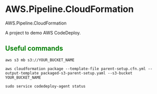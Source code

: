# AWS.Pipeline.CloudFormation
 AWS.Pipeline.CloudFormation

A project to demo AWS CodeDeploy.

## <span style="color:green">Useful commands</span>


```
aws s3 mb s3://YOUR_BUCKET_NAME

aws cloudformation package --template-file parent-setup.cfn.yml --output-template packaged-s3-parent-setup.yaml --s3-bucket YOUR_BUCKET_NAME
```

```
sudo service codedeploy-agent status
```